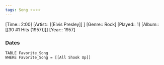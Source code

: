 ```yaml
---
tags: Song ⭐⭐⭐⭐ 
---
```

[Time:: 2:00]
[Artist:: [[Elvis Presley]] ]
[Genre:: Rock]
[Played:: 1]
[Album:: [[30 #1 Hits (1957)]]]
[Year:: 1957]
### Dates
````dataview
TABLE Favorite_Song
WHERE Favorite_Song = [[All Shook Up]]
````
